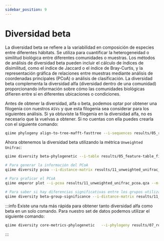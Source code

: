 ```yaml
---
sidebar_position: 9
---
```


# Diversidad beta

La diversidad beta se refiere a la variabilidad en composición de especies entre diferentes hábitats. Se utiliza para cuantificar la heterogeneidad o similitud biológica entre diferentes comunidades o muestras. Los métodos de análisis de diversidad beta pueden incluir el cálculo de índices de disimilitud, como el índice de Jaccard o el índice de Bray-Curtis, y la representación gráfica de relaciones entre muestras mediante análisis de coordenadas principales (PCoA) o análisis de clasificación. La diversidad beta complementa la diversidad alfa (diversidad dentro de una comunidad) proporcionando información sobre cómo las comunidades biológicas difieren entre sí en diferentes ubicaciones o condiciones.

Antes de obtener la diversidad, alfa o beta, podemos optar por obtener una filogenia con nuestros `ASVs` y que esta filogenia sea considerar para los siguientes análisis. Si ya obtuviste la filogenía en la diversidad alfa, no es necesario que la vuelvas a obtener. Si no cuentas con ella puedes crearla con el siguiente comando:

```bash
qiime phylogeny align-to-tree-mafft-fasttree --i-sequences results/05_rep-seqs_filter_chloro.qza --o-alignment results/07_aligned-rep-seqs.qza --o-masked-alignment results/07_masked-aligned-rep-seqs.qza --o-tree results/07_unrooted-tree.qza --o-rooted-tree results/07_rooted-tree.qza --verbose
```

Ahora obtenemos la diversidad beta utilizando la métrica `Unweighted Unifrac`:

```bash
qiime diversity beta-phylogenetic --i-table results/05_feature-table_filter_chloro.qza --i-phylogeny results/07_rooted-tree.qza --p-metric unweighted_unifrac --o-distance-matrix results/11_unweighted_unifrac_distance_matrix.qza

# Para generar la información del PCoA
qiime diversity pcoa --i-distance-matrix results/11_unweighted_unifrac_distance_matrix.qza --o-pcoa results/11_unweighted_unifrac_pcoa.qza 

# Para graficar el PCoA
qiime emperor plot --i-pcoa results/11_unweighted_unifrac_pcoa.qza --m-metadata-file rawdata/metadata.tsv --o-visualization results/11_unweighted_unifrac_emperor.qzv

# Para saber si hay diferencias significativas entre los grupos utilizamos
qiime diversity beta-group-significance --i-distance-matrix results/11_unweighted_unifrac_distance_matrix.qza --m-metadata-file rawdata/metadata.tsv --m-metadata-column group --o-visualization results/12_unweighted-unifrac-body-site-significance.qzv --p-pairwise
```

:::info
Existe una ruta más rápida para obtener tanto diversidad alfa como beta en un solo comando. Para nuestro set de datos podemos utilizar el siguiente comando:
```bash
qiime diversity core-metrics-phylogenetic   --i-phylogeny results/07_rooted-tree.qza  --i-table results/05_feature-table_filter_chloro.qza  --m-metadata-file rawdata/metadata.tsv   --output-dir results/13_core-metrics-results --p-sampling-depth 1000
```
:::